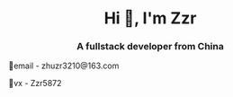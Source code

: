 <h1 align="center">Hi 👋, I'm Zzr</h1>
<h3 align="center">A fullstack developer from China</h3>

<p>🍫email - zhuzr3210@163.com</p>
<p>🍔vx - Zzr5872</p>
